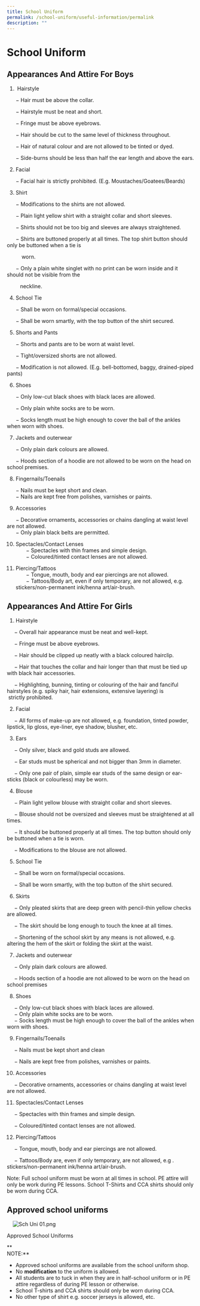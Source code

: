 ```yaml
---
title: School Uniform
permalink: /school-uniform/useful-information/permalink
description: ""
---
```

School Uniform
==============

Appearances And Attire For Boys
-------------------------------

1)  Hairstyle

      − Hair must be above the collar.

      − Hairstyle must be neat and short.

      − Fringe must be above eyebrows.

      − Hair should be cut to the same level of thickness throughout.

      − Hair of natural colour and are not allowed to be tinted or dyed.

      − Side-burns should be less than half the ear length and above the ears.

2) Facial

      − Facial hair is strictly prohibited. (E.g. Moustaches/Goatees/Beards)

3) Shirt

      − Modifications to the shirts are not allowed.

      − Plain light yellow shirt with a straight collar and short sleeves.

      − Shirts should not be too big and sleeves are always straightened.

      − Shirts are buttoned properly at all times. The top shirt button should only be buttoned when a tie is

          worn.

      − Only a plain white singlet with no print can be worn inside and it should not be visible from the

         neckline. 

4) School Tie

      − Shall be worn on formal/special occasions.

      − Shall be worn smartly, with the top button of the shirt secured.

5) Shorts and Pants

      − Shorts and pants are to be worn at waist level.

      − Tight/oversized shorts are not allowed.

      − Modification is not allowed. (E.g. bell-bottomed, baggy, drained-piped pants)

6) Shoes

      − Only low-cut black shoes with black laces are allowed.

      − Only plain white socks are to be worn.

      − Socks length must be high enough to cover the ball of the ankles when worn with shoes.

7) Jackets and outerwear

      − Only plain dark colours are allowed.

      − Hoods section of a hoodie are not allowed to be worn on the head on school premises.

  

8) Fingernails/Toenails

      − Nails must be kept short and clean.  
      − Nails are kept free from polishes, varnishes or paints.  

  

9) Accessories

      − Decorative ornaments, accessories or chains dangling at waist level are not allowed.  
      − Only plain black belts are permitted.  
  
10) Spectacles/Contact Lenses  
       − Spectacles with thin frames and simple design.  
       − Coloured/tinted contact lenses are not allowed.  
  
11) Piercing/Tattoos  
       − Tongue, mouth, body and ear piercings are not allowed.  
       − Tattoos/Body art, even if only temporary, are not allowed, e.g. stickers/non-permanent ink/henna art/air-brush.  

Appearances And Attire For Girls
--------------------------------

1) Hairstyle

     − Overall hair appearance must be neat and well-kept.

     − Fringe must be above eyebrows.

     − Hair should be clipped up neatly with a black coloured hairclip.

     − Hair that touches the collar and hair longer than that must be tied up with black hair accessories.

     − Highlighting, bunning, tinting or colouring of the hair and fanciful hairstyles (e.g. spiky hair, hair extensions, extensive layering) is                 strictly prohibited.

2) Facial

     − All forms of make-up are not allowed, e.g. foundation, tinted powder, lipstick, lip gloss, eye-liner, eye shadow, blusher, etc.

3) Ears

     − Only silver, black and gold studs are allowed.

     − Ear studs must be spherical and not bigger than 3mm in diameter.

     − Only one pair of plain, simple ear studs of the same design or ear-sticks (black or colourless) may be worn. 

4) Blouse

     − Plain light yellow blouse with straight collar and short sleeves.

     − Blouse should not be oversized and sleeves must be straightened at all times.

     − It should be buttoned properly at all times. The top button should only be buttoned when a tie is worn. 

     − Modifications to the blouse are not allowed.

5) School Tie

     − Shall be worn on formal/special occasions.

     − Shall be worn smartly, with the top button of the shirt secured.

6) Skirts 

     − Only pleated skirts that are deep green with pencil-thin yellow checks are allowed. 

     − The skirt should be long enough to touch the knee at all times. 

     − Shortening of the school skirt by any means is not allowed, e.g. altering the hem of the skirt or folding the skirt at the waist.

7) Jackets and outerwear

     − Only plain dark colours are allowed.

     − Hoods section of a hoodie are not allowed to be worn on the head on school premises

8) Shoes

     − Only low-cut black shoes with black laces are allowed.  
     − Only plain white socks are to be worn.  
     − Socks length must be high enough to cover the ball of the ankles when worn with shoes.  
  

9) Fingernails/Toenails

     − Nails must be kept short and clean

     − Nails are kept free from polishes, varnishes or paints.

10) Accessories

     − Decorative ornaments, accessories or chains dangling at waist level are not allowed.

11) Spectacles/Contact Lenses

     − Spectacles with thin frames and simple design.

     − Coloured/tinted contact lenses are not allowed.

12) Piercing/Tattoos

     − Tongue, mouth, body and ear piercings are not allowed.

     − Tattoos/Body are, even if only temporary, are not allowed, e.g . stickers/non-permanent ink/henna art/air-brush.

Note: Full school uniform must be worn at all times in school. PE attire will only be work during PE lessons. School T-Shirts and CCA shirts should only be worn during CCA.

Approved school uniforms
------------------------

    ![Sch Uni 01.png](https://admiraltysec.moe.edu.sg/qql/slot/u752/Useful%20Information/School%20Uniform/Sch%20Uni%2001.png)  

Approved School Uniforms

**  
NOTE:**   

*   Approved school uniforms are available from the school uniform shop.
*   No **modification** to the uniform is allowed.
*   All students are to tuck in when they are in half-school uniform or in PE attire regardless of during PE lesson or otherwise.
*   School T-shirts and CCA shirts should only be worn during CCA.
*   No other type of shirt e.g. soccer jerseys is allowed, etc.